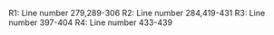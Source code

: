 
R1: Line number 279,289-306
R2: Line number 284,419-431
R3: Line number 397-404
R4: Line number 433-439